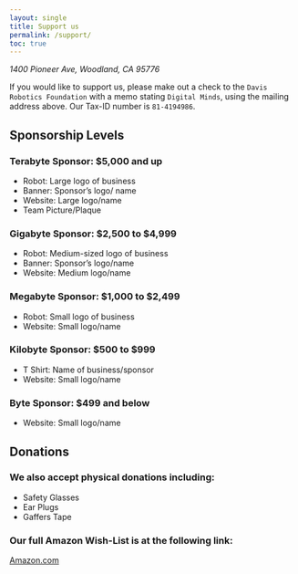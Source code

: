 ```yaml
---
layout: single
title: Support us
permalink: /support/
toc: true
---
```


*1400 Pioneer Ave, Woodland, CA 95776*

If you would like to support us, please make out a check to the `Davis Robotics Foundation` with a memo stating `Digital Minds`, using the mailing address above. Our Tax-ID number is `81-4194986`.

## Sponsorship Levels

### Terabyte Sponsor: $5,000 and up

- Robot: Large logo of business
- Banner: Sponsor’s logo/ name
- Website: Large logo/name
- Team Picture/Plaque

### Gigabyte Sponsor: $2,500 to $4,999

- Robot: Medium-sized logo of business
- Banner: Sponsor’s logo/name
- Website: Medium logo/name

### Megabyte Sponsor: $1,000 to $2,499

- Robot: Small logo of business
- Website: Small logo/name

### Kilobyte Sponsor: $500 to $999

- T Shirt: Name of business/sponsor
- Website: Small logo/name

### Byte Sponsor: $499 and below

- Website: Small logo/name

## Donations

### We also accept physical donations including:

- Safety Glasses 
- Ear Plugs
- Gaffers Tape

### Our full Amazon Wish-List is at the following link: 

[Amazon.com](https://www.amazon.com/hz/wishlist/ls/2U1PPZ8LKOBZI/ref=hz_ls_biz_ex?pldnSite=1)
